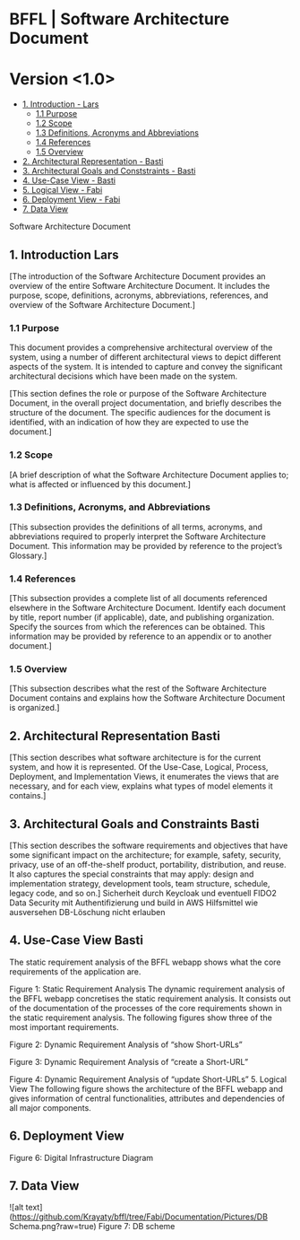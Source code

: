 BFFL | Software Architecture Document
======
Version <1.0>
======

- [1. Introduction - Lars](#1-introduction)
  * [1.1 Purpose](#11-purpose)
  * [1.2 Scope](#12-scope)
  * [1.3 Definitions, Acronyms and Abbreviations](#13-definitions--acronyms-and-abbreviations)
  * [1.4 References](#14-references)
  * [1.5 Overview](#15-overview)
- [2. Architectural Representation - Basti](#2-overall-description)
- [3. Architectural Goals and Conststraints - Basti](#3-specific-requirements)
- [4. Use-Case View - Basti](#4-supporting-information)
- [5. Logical View - Fabi](#5-supporting-information)
- [6. Deployment View - Fabi](#6-supporting-information)
- [7. Data View](#7-supporting-information)

 
Software Architecture Document 
## 1.	Introduction Lars
[The introduction of the Software Architecture Document provides an overview of the entire Software Architecture Document. It includes the purpose, scope, definitions, acronyms, abbreviations, references, and overview of the Software Architecture Document.]
### 1.1	Purpose
This document provides a comprehensive architectural overview of the system, using a number of different architectural views to depict different aspects of the system. It is intended to capture and convey the significant architectural decisions which have been made on the system.

[This section defines the role or purpose of the Software Architecture Document, in the overall project documentation, and briefly describes the structure of the document. The specific audiences for the document is identified, with an indication of how they are expected to use the document.]
### 1.2	Scope
[A brief description of what the Software Architecture Document applies to; what is affected or influenced by this document.]
### 1.3	Definitions, Acronyms, and Abbreviations
[This subsection provides the definitions of all terms, acronyms, and abbreviations required to properly interpret the Software Architecture Document.  This information may be provided by reference to the project’s Glossary.]
### 1.4	References
[This subsection provides a complete list of all documents referenced elsewhere in the Software Architecture Document. Identify each document by title, report number (if applicable), date, and publishing organization. Specify the sources from which the references can be obtained. This information may be provided by reference to an appendix or to another document.]
### 1.5	Overview
[This subsection describes what the rest of the Software Architecture Document contains and explains how the Software Architecture Document is organized.]
## 2.	Architectural Representation Basti

[This section describes what software architecture is for the current system, and how it is represented. Of the Use-Case, Logical, Process, Deployment, and Implementation Views, it enumerates the views that are necessary, and for each view, explains what types of model elements it contains.]
## 3.	Architectural Goals and Constraints Basti
[This section describes the software requirements and objectives that have some significant impact on the architecture; for example, safety, security, privacy, use of an off-the-shelf product, portability, distribution, and reuse. It also captures the special constraints that may apply: design and implementation strategy, development tools, team structure, schedule, legacy code, and so on.]
Sicherheit durch Keycloak und eventuell FIDO2
Data Security mit Authentifizierung und build in AWS Hilfsmittel wie ausversehen DB-Löschung nicht erlauben
## 4.	Use-Case View Basti
The static requirement analysis of the BFFL webapp shows what the core requirements of the application are.
 
Figure 1: Static Requirement Analysis
The dynamic requirement analysis of the BFFL webapp concretises the static requirement analysis. It consists out of the documentation of the processes of the core requirements shown in the static requirement analysis. The following figures show three of the most important requirements.
 
Figure 2: Dynamic Requirement Analysis of “show Short-URLs”

 
Figure 3: Dynamic Requirement Analysis of “create a Short-URL”
 
Figure 4: Dynamic Requirement Analysis of “update Short-URLs”
5.	Logical View
The following figure shows the architecture of the BFFL webapp and gives information of central functionalities, attributes and dependencies of all major components.

## 6.	Deployment View
 
Figure 6: Digital Infrastructure Diagram
## 7.	Data View
 ![alt text](https://github.com/Krayaty/bffl/tree/Fabi/Documentation/Pictures/DB Schema.png?raw=true)
Figure 7: DB scheme
